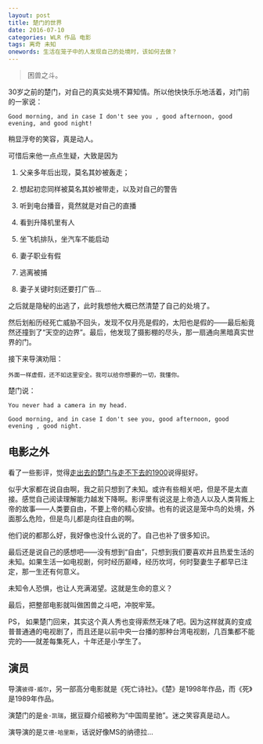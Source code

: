 ```yaml
---
layout: post
title: 楚门的世界
date: 2016-07-10
categories: WLR 作品 电影
tags: 离奇 未知
onewords: 生活在笼子中的人发现自己的处境时，该如何去做？
---
```

> 困兽之斗。

30岁之前的楚门，对自己的真实处境不算知情。所以他快快乐乐地活着，对门前的一家说：

    Good morning, and in case I don't see you , good afternoon, good evening, and good night!

稍显浮夸的笑容，真是动人。

可惜后来他一点点生疑，大致是因为

1. 父亲多年后出现，莫名其妙被轰走； 

2. 想起初恋同样被莫名其妙被带走，以及对自己的警告 

3. 听到电台播音，竟然就是对自己的直播

4. 看到升降机里有人

5. 坐飞机排队，坐汽车不能启动

6. 妻子职业有假

7. 逃离被捕

8. 妻子关键时刻还要打广告...

之后就是隐秘的出逃了，此时我想他大概已然清楚了自己的处境了。

然后划船历经死亡威胁不回头，发现不仅月亮是假的，太阳也是假的——最后船竟然还撞到了“天空的边界”。最后，他发现了摄影棚的尽头，那一扇通向黑暗真实世界的门。

接下来导演劝阻：

    外面一样虚假，还不如这里安全。我可以给你想要的一切，我懂你。

楚门说：

    You never had a camera in my head.

    Good morning, and in case I don't see you, good afternoon, good evening , good night.

## 电影之外

看了一些影评，觉得[走出去的楚门与走不下去的1900](http://movie.mtime.com/10368/reviews/1068359.html)说得挺好。

似乎大家都在说自由啊，我之前只想到了未知。或许有些相关吧，但是不是太直接。感觉自己阅读理解能力越发下降啊。影评里有说这是上帝造人以及人类背叛上帝的故事——人类要自由，不要上帝的精心安排。也有的说这是笼中鸟的处境，外面那么危险，但是鸟儿都是向往自由的啊。

他们说的都那么好，我好像也没什么说的了。自己也补了很多知识。

最后还是说自己的感想吧——没有想到“自由”，只想到我们要喜欢并且热爱生活的未知。如果生活一如电视剧，何时经历巅峰，经历坎坷，何时娶妻生子都早已注定，那一生还有何意义。

未知令人恐惧，也让人充满渴望。这就是生命的意义？

最后，把整部电影就叫做困兽之斗吧，冲脱牢笼。

PS， 如果楚门回来，其实这个真人秀也变得索然无味了吧。因为这样就真的变成普普通通的电视剧了，而且还是以前中央一台播的那种台湾电视剧，几百集都不能完的——就差每集死人，十年还是小学生了。

## 演员

导演`彼得·威尔`，另一部高分电影就是《死亡诗社》。《楚》是1998年作品，而《死》是1989年作品。

演楚门的是`金·凯瑞`，据豆瓣介绍被称为“中国周星驰”。迷之笑容真是动人。

演导演的是`艾德·哈里斯`，话说好像MS的纳德拉... 
